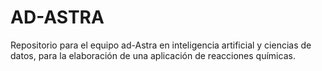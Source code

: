 # AD-ASTRA
Repositorio para el equipo ad-Astra en inteligencia artificial y ciencias de datos, para la elaboración de una aplicación de reacciones químicas.
